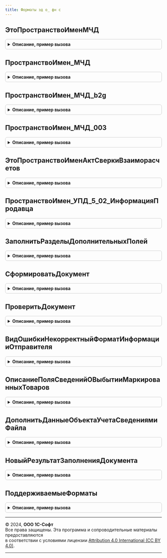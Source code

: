 ```yaml
---
title: Форматы эд о_ фн с
---
```



## ЭтоПространствоИменМЧД
<details style="margin: 1em 0; padding: 0.5em; border: 1px solid #ccc; border-radius: 6px;">

<summary style="font-weight: bold; cursor: pointer;">Описание, пример вызова</summary>

```bsl

// Проверяет пространство имен на принадлежность к МЧД
//
// Параметры:
//  ПространствоИмен - Строка
//
// Возвращаемое значение:
//  Булево
Функция ЭтоПространствоИменМЧД(ПространствоИмен) Экспорт
```

Пример вызова
```bsl
Результат = ФорматыЭДО_ФНС.ЭтоПространствоИменМЧД(ПространствоИмен) 
```
</details>

## ПространствоИмен_МЧД
<details style="margin: 1em 0; padding: 0.5em; border: 1px solid #ccc; border-radius: 6px;">

<summary style="font-weight: bold; cursor: pointer;">Описание, пример вызова</summary>

```bsl

// Возвращает подстроку, характерную для пространства имен МЧД b2b.
//
// Возвращаемое значение:
//  Строка
Функция ПространствоИмен_МЧД() Экспорт
```

Пример вызова
```bsl
Результат = ФорматыЭДО_ФНС.ПространствоИмен_МЧД() 
```
</details>

## ПространствоИмен_МЧД_b2g
<details style="margin: 1em 0; padding: 0.5em; border: 1px solid #ccc; border-radius: 6px;">

<summary style="font-weight: bold; cursor: pointer;">Описание, пример вызова</summary>

```bsl

// Возвращает подстроку, характерную для пространства имен МЧД b2g.
//
// Возвращаемое значение:
//  Строка
Функция ПространствоИмен_МЧД_b2g() Экспорт
```

Пример вызова
```bsl
Результат = ФорматыЭДО_ФНС.ПространствоИмен_МЧД_b2g() 
```
</details>

## ПространствоИмен_МЧД_003
<details style="margin: 1em 0; padding: 0.5em; border: 1px solid #ccc; border-radius: 6px;">

<summary style="font-weight: bold; cursor: pointer;">Описание, пример вызова</summary>

```bsl

// Возвращает подстроку, характерную для пространства имен МЧД b2b версии 003.
//
// Возвращаемое значение:
//  Строка
Функция ПространствоИмен_МЧД_003() Экспорт
```

Пример вызова
```bsl
Результат = ФорматыЭДО_ФНС.ПространствоИмен_МЧД_003() 
```
</details>

## ЭтоПространствоИменАктСверкиВзаиморасчетов
<details style="margin: 1em 0; padding: 0.5em; border: 1px solid #ccc; border-radius: 6px;">

<summary style="font-weight: bold; cursor: pointer;">Описание, пример вызова</summary>

```bsl

// Проверяет пространство имен на принадлежность к актам сверки взаиморасчетов.
//
// Параметры:
//  ПространствоИмен - Строка
//
// Возвращаемое значение:
//  Булево
Функция ЭтоПространствоИменАктСверкиВзаиморасчетов(ПространствоИмен) Экспорт
```

Пример вызова
```bsl
Результат = ФорматыЭДО_ФНС.ЭтоПространствоИменАктСверкиВзаиморасчетов(ПространствоИмен) 
```
</details>

## ПространствоИмен_УПД_5_02_ИнформацияПродавца
<details style="margin: 1em 0; padding: 0.5em; border: 1px solid #ccc; border-radius: 6px;">

<summary style="font-weight: bold; cursor: pointer;">Описание, пример вызова</summary>

```bsl

// Возвращает пространство информации продавца УПД версии 5.02 (приказ ЕД-7-26/970@).
//
// Возвращаемое значение:
//  Строка
//
Функция ПространствоИмен_УПД_5_02_ИнформацияПродавца() Экспорт
```

Пример вызова
```bsl
Результат = ФорматыЭДО_ФНС.ПространствоИмен_УПД_5_02_ИнформацияПродавца() 
```
</details>

## ЗаполнитьРазделыДополнительныхПолей
<details style="margin: 1em 0; padding: 0.5em; border: 1px solid #ccc; border-radius: 6px;">

<summary style="font-weight: bold; cursor: pointer;">Описание, пример вызова</summary>

```bsl

// Заполнить разделы дополнительных полей. См. ФорматыЭДО.РазделыДополнительныхПолейФорматаЭлектронногоДокумента
//
// Параметры:
//  РазделыДополнительныхПолей - см. ФорматыЭДО.РазделыДополнительныхПолейФорматаЭлектронногоДокумента
//  ТипЭлектронногоДокумента - ПеречислениеСсылка.ТипыДокументовЭДО
//  Формат - Строка - см. ФорматыЭДО.ПоддерживаемыеФорматы
Процедура ЗаполнитьРазделыДополнительныхПолей(РазделыДополнительныхПолей, ТипЭлектронногоДокумента, Формат) Экспорт
```

Пример вызова
```bsl
ФорматыЭДО_ФНС.ЗаполнитьРазделыДополнительныхПолей(РазделыДополнительныхПолей, ТипЭлектронногоДокумента, Формат) 
```
</details>

## СформироватьДокумент
<details style="margin: 1em 0; padding: 0.5em; border: 1px solid #ccc; border-radius: 6px;">

<summary style="font-weight: bold; cursor: pointer;">Описание, пример вызова</summary>

```bsl

Функция СформироватьДокумент(Знач Формат, Знач Данные) Экспорт
```

Пример вызова
```bsl
Результат = ФорматыЭДО_ФНС.СформироватьДокумент(Формат, Данные) 
```
</details>

## ПроверитьДокумент
<details style="margin: 1em 0; padding: 0.5em; border: 1px solid #ccc; border-radius: 6px;">

<summary style="font-weight: bold; cursor: pointer;">Описание, пример вызова</summary>

```bsl

Функция ПроверитьДокумент(Формат, ОписаниеФайла) Экспорт
```

Пример вызова
```bsl
Результат = ФорматыЭДО_ФНС.ПроверитьДокумент(Формат, ОписаниеФайла) 
```
</details>

## ВидОшибкиНекорректныйФорматИнформацииОтправителя
<details style="margin: 1em 0; padding: 0.5em; border: 1px solid #ccc; border-radius: 6px;">

<summary style="font-weight: bold; cursor: pointer;">Описание, пример вызова</summary>

```bsl

Функция ВидОшибкиНекорректныйФорматИнформацииОтправителя() Экспорт
```

Пример вызова
```bsl
Результат = ФорматыЭДО_ФНС.ВидОшибкиНекорректныйФорматИнформацииОтправителя() 
```
</details>

## ОписаниеПоляСведенийОВыбытииМаркированныхТоваров
<details style="margin: 1em 0; padding: 0.5em; border: 1px solid #ccc; border-radius: 6px;">

<summary style="font-weight: bold; cursor: pointer;">Описание, пример вызова</summary>

```bsl

// Возвращает описание поля сведений о выбытии маркированных товаров
//
// Возвращаемое значение:
//  Структура:
//   * ИмяРеквизита - Строка
//   * ИмяПоля - Строка
//
Функция ОписаниеПоляСведенийОВыбытииМаркированныхТоваров() Экспорт
```

Пример вызова
```bsl
Результат = ФорматыЭДО_ФНС.ОписаниеПоляСведенийОВыбытииМаркированныхТоваров() 
```
</details>

## ДополнитьДанныеОбъектаУчетаСведениямиФайла
<details style="margin: 1em 0; padding: 0.5em; border: 1px solid #ccc; border-radius: 6px;">

<summary style="font-weight: bold; cursor: pointer;">Описание, пример вызова</summary>

```bsl

// Заполняет необходимые поля переданного дерева значений сведениями, полученными из файла.
//
// Параметры:
//  Дерево - ОбработкаОбъектИмяОбработки - для новых форматов
//         - см. ДеревоЭлектронногоДокументаБЭД.ДеревоЭлектронногоДокумента
//  Файл - СправочникСсылка.СообщениеЭДОПрисоединенныеФайлы
//  Формат - Строка - см. ФорматыЭДО.ПоддерживаемыеФорматы
//
Процедура ДополнитьДанныеОбъектаУчетаСведениямиФайла(Дерево, Файл, Формат) Экспорт
```

Пример вызова
```bsl
ФорматыЭДО_ФНС.ДополнитьДанныеОбъектаУчетаСведениямиФайла(Дерево, Файл, Формат) 
```
</details>

## НовыйРезультатЗаполненияДокумента
<details style="margin: 1em 0; padding: 0.5em; border: 1px solid #ccc; border-radius: 6px;">

<summary style="font-weight: bold; cursor: pointer;">Описание, пример вызова</summary>

```bsl

// Новый результат заполнения документа.
//
// Возвращаемое значение:
//  Структура:
// * ДанныеОсновногоФайла - см. РаботаСФайламиБЭДКлиентСервер.НовоеОписаниеФайла
// * ДанныеДополнительногоФайла - см. РаботаСФайламиБЭДКлиентСервер.НовоеОписаниеФайла
// * Ошибки - Неопределено
//          - Массив Из см. ОбщегоНазначенияБЭДКлиентСервер.НовыеПараметрыОшибки
//
Функция НовыйРезультатЗаполненияДокумента() Экспорт
```

Пример вызова
```bsl
Результат = ФорматыЭДО_ФНС.НовыйРезультатЗаполненияДокумента() 
```
</details>

## ПоддерживаемыеФорматы
<details style="margin: 1em 0; padding: 0.5em; border: 1px solid #ccc; border-radius: 6px;">

<summary style="font-weight: bold; cursor: pointer;">Описание, пример вызова</summary>

```bsl

// Возвращает поддерживаемые форматы электронных документов.
//
// Возвращаемое значение:
//  Структура - форматы:
//   * УПД - Структура - форматы УПД (ММВ-7-15/155@):
//    ** ИнформацияПродавца - Строка - идентификатор формата информации продавца.
//    ** ИнформацияПокупателя - Строка - идентификатор формата информации покупателя.
//   * УПД2019 - Структура - форматы УПД 2019 (ММВ-7-15/820@):
//    ** ИнформацияПродавца - Строка - идентификатор формата информации продавца.
//    ** ИнформацияПокупателя - Строка - идентификатор формата информации покупателя.
//   * УПД_5_02 - Структура - форматы УПД 5.02 (ЕД-7-26/970@):
//    ** ИнформацияПродавца - Строка - идентификатор формата информации продавца.
//    ** ИнформацияПокупателя - Строка - идентификатор формата информации покупателя.
//   * УКД - Структура - форматы УКД (ММВ-7-15/155@):
//    ** ИнформацияПродавца - Строка - идентификатор формата информации продавца.
//    ** ИнформацияПокупателя - Строка - идентификатор формата информации покупателя.
//   * УКД2020 - Структура - форматы УКД (ЕД-7-26/736@):
//    ** ИнформацияПродавца - Строка - идентификатор формата информации продавца.
//    ** ИнформацияПокупателя - Строка - идентификатор формата информации покупателя.
//   * ПередачаТоваров - Структура - форматы передачи товаров (ММВ-7-10/551@):
//    ** ИнформацияПродавца - Строка - идентификатор формата информации продавца.
//    ** ИнформацияПокупателя - Строка - идентификатор формата информации покупателя.
//   * ПередачаРабот - Структура - форматы передачи результатов работ (ММВ-7-10/552@):
//    ** ИнформацияПродавца - Строка - идентификатор формата информации продавца.
//    ** ИнформацияПокупателя - Строка - идентификатор формата информации покупателя.
//   * АктОРасхождениях - Структура - форматы документа о приемке и расхождениях (ММВ-7-15/423@):
//     ** ИнформацияПокупателя - Строка - идентификатор формата информации покупателя.
//   * ТорговаяОперация - Структура - форматы торговой операции (ММВ-7-6/172@):
//    ** ИнформацияПродавца - Строка - идентификатор формата информации продавца.
//    ** ИнформацияПокупателя - Строка - идентификатор формата информации покупателя.
//   * ПриемкаСдачаРабот - Структура - форматы приемки-сдачи работ (ММВ-7-6/172@):
//    ** ИнформацияПродавца - Строка - идентификатор формата информации продавца.
//    ** ИнформацияПокупателя - Строка - идентификатор формата информации покупателя.
//   * СчетФактура - Строка - идентификатор формата счета-фактуры (ММВ-7-6/93@).
//   * КорректировочныйСчетФактура - Строка - идентификатор формата корректировочного счета-фактуры (ММВ-7-6/93@).
//   * МашиночитаемаяДоверенность - Строка
//   * МашиночитаемаяДоверенность2022 - Строка
//   * ИзвещениеОПолучении - Строка - идентификатор формата извещения о получении (ММВ-7-6/363@).
//   * АктПриемкиСтроительныхРаботУслуг - Структура - ЕД-7-26/691@:
//    ** ИнформацияПодрядчика - Строка
//    ** ИнформацияЗаказчика - Строка
//   * ИзвещениеОПолучении - Строка
//   * ПредложениеОбАннулировании - Строка
//   * ПодтверждениеДатыОтправки - Строка - идентификатор формата подтверждения даты отправки (ММВ-7-6/363@).
//   * ПодтверждениеДатыПолучения - Строка - идентификатор формата подтверждения даты получения (ММВ-7-6/363@).
//   * УведомлениеОбУточнении - Строка - идентификатор формата уведомления об уточнении (ММВ-7-6/363@).
//   * УведомлениеОбУточнении0101 - Строка - идентификатор формата уведомления об уточнении 0101.
//   * СчетНаОплату101 - Строка - формат счета на оплату (версия 1.01).
//   * ДоговорныйДокумент101 - Строка - PDF/А-3 формат договорного документа (версия 1.01).
//   * ДоговорныйДокументXML - Структура - XML формат договорного документа (ЕД-7-26/115@):
//    ** ИнформацияОтправителя - Строка - идентификатор формата информации отправителя.
//   * АктСверкиВзаиморасчетов - Структура - форматы акта сверки взаимных расчетов (ЕД-7-26/405@):
//    ** ИнформацияОтправителя - Строка - идентификатор формата информации отправителя.
//    ** ИнформацияПолучателя - Строка - идентификатор формата информации получателя.
//   * БизнесСеть - Структура - формат бизнес-сети:
//    ** КоммерческиеПредложения - Строка - идентификатор формата коммерческих предложений.
//
Функция ПоддерживаемыеФорматы() Экспорт
```

Пример вызова
```bsl
Результат = ФорматыЭДО_ФНС.ПоддерживаемыеФорматы() 
```
</details>

---

© 2024, **ООО 1С-Софт**  
Все права защищены. Эта программа и сопроводительные материалы предоставляются  
в соответствии с условиями лицензии [Attribution 4.0 International (CC BY 4.0)](https://creativecommons.org/licenses/by/4.0/legalcode).

---
